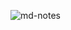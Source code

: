 ![md-notes](https://github.com/kylecurtis/md-notes/assets/30717363/558d30e2-eeee-45ad-8c4d-46c45e9b9f8e)
